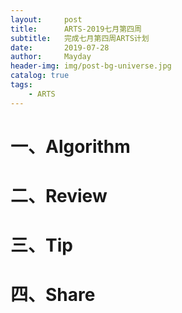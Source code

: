 ```yaml
---
layout:     post
title:      ARTS-2019七月第四周
subtitle:   完成七月第四周ARTS计划
date:       2019-07-28
author:     Mayday
header-img: img/post-bg-universe.jpg
catalog: true
tags:
    - ARTS
---
```


# 一、Algorithm





# 二、Review





# 三、Tip





# 四、Share